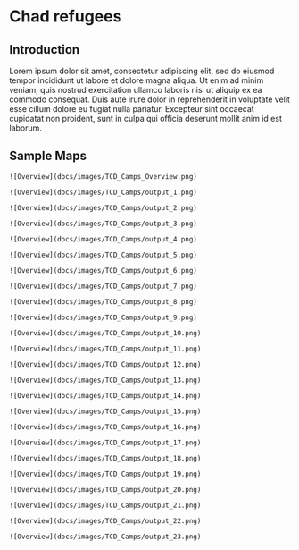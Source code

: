 # Chad refugees

## Introduction
Lorem ipsum dolor sit amet, consectetur adipiscing elit, sed do eiusmod tempor incididunt ut labore et dolore magna aliqua. Ut enim ad minim veniam, quis nostrud exercitation ullamco laboris nisi ut aliquip ex ea commodo consequat. Duis aute irure dolor in reprehenderit in voluptate velit esse cillum dolore eu fugiat nulla pariatur. Excepteur sint occaecat cupidatat non proident, sunt in culpa qui officia deserunt mollit anim id est laborum.

## Sample Maps
``` {tabbed} Selected AOIs
![Overview](docs/images/TCD_Camps_Overview.png)
```

``` {tabbed} Amnabak
![Overview](docs/images/TCD_Camps/output_1.png)
```
``` {tabbed} Farchana
![Overview](docs/images/TCD_Camps/output_2.png)
```
``` {tabbed} Goz Amir
![Overview](docs/images/TCD_Camps/output_3.png)
```
``` {tabbed} Kounoungou
![Overview](docs/images/TCD_Camps/output_4.png)
```
``` {tabbed} Oure Cassoni
![Overview](docs/images/TCD_Camps/output_5.png)
```
``` {tabbed} Treguine
![Overview](docs/images/TCD_Camps/output_6.png)
```
``` {tabbed} Bredjing
![Overview](docs/images/TCD_Camps/output_7.png)
```
``` {tabbed} Djabal
![Overview](docs/images/TCD_Camps/output_8.png)
```
``` {tabbed} Gaga
![Overview](docs/images/TCD_Camps/output_9.png)
```
``` {tabbed} Iridimi
![Overview](docs/images/TCD_Camps/output_10.png)
```
``` {tabbed} Mile
![Overview](docs/images/TCD_Camps/output_11.png)
```
``` {tabbed} Touloum
![Overview](docs/images/TCD_Camps/output_12.png)
```
``` {tabbed} Amboko
![Overview](docs/images/TCD_Camps/output_13.png)
```
``` {tabbed} Bekourou
![Overview](docs/images/TCD_Camps/output_14.png)
```
``` {tabbed} Belom
![Overview](docs/images/TCD_Camps/output_15.png)
```
``` {tabbed} Daha 1
![Overview](docs/images/TCD_Camps/output_16.png)
```
``` {tabbed} Dembo
![Overview](docs/images/TCD_Camps/output_17.png)
```
``` {tabbed} Diba (Vom)
![Overview](docs/images/TCD_Camps/output_18.png)
```
``` {tabbed} Doholo
![Overview](docs/images/TCD_Camps/output_19.png)
```
``` {tabbed} Dosseye
![Overview](docs/images/TCD_Camps/output_20.png)
```
``` {tabbed} Gondje
![Overview](docs/images/TCD_Camps/output_21.png)
```
``` {tabbed} Moyo
![Overview](docs/images/TCD_Camps/output_22.png)
```
``` {tabbed} N'Djamena
![Overview](docs/images/TCD_Camps/output_23.png)
```